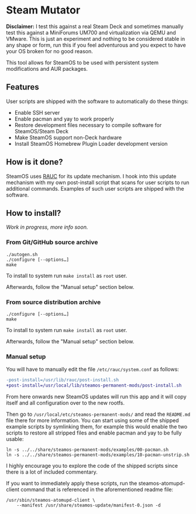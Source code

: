 # Steam Mutator

**Disclaimer:** I test this against a real Steam Deck and sometimes manually
test this against a MiniForums UM700 and virtualization via QEMU and VMware.
This is just an experiment and nothing to be considered stable in any shape or
form, run this if you feel adventurous and you expect to have your OS broken for
no good reason.

This tool allows for SteamOS to be used with persistent system modifications and
AUR packages.

## Features

User scripts are shipped with the software to automatically do these things:

- Enable SSH server
- Enable pacman and yay to work properly
- Restore development files necessary to compile software for SteamOS/Steam Deck
- Make SteamOS support non-Deck hardware
- Install SteamOS Homebrew Plugin Loader development version

## How is it done?

SteamOS uses [RAUC](https://rauc.io) for its update mechanism. I hook into this
update mechanism with my own post-install script that scans for user scripts to
run additional commands. Examples of such user scripts are shipped with the
software.

## How to install?

*Work in progress, more info soon.*

### From Git/GitHub source archive

    ./autogen.sh
    ./configure [--options…]
    make

To install to system run `make install` as `root` user.

Afterwards, follow the "Manual setup" section below.

### From source distribution archive

    ./configure [--options…]
    make

To install to system run `make install` as `root` user.

Afterwards, follow the "Manual setup" section below.

### Manual setup

You will have to manually edit the file `/etc/rauc/system.conf` as follows:

```diff
-post-install=/usr/lib/rauc/post-install.sh
+post-install=/usr/local/lib/steamos-permanent-mods/post-install.sh
```

From here onwards new SteamOS updates will run this app and it will copy itself
and all configuration over to the new rootfs.

Then go to `/usr/local/etc/steamos-permanent-mods/` and read the `README.md`
file there for more information. You can start using some of the shipped example
scripts by symlinking them, for example this would enable the two scripts to
restore all stripped files and enable pacman and yay to be fully usable:

    ln -s ../../share/steamos-permanent-mods/examples/00-pacman.sh
    ln -s ../../share/steamos-permanent-mods/examples/10-pacman-unstrip.sh

I highly encourage you to explore the code of the shipped scripts since there is
a lot of included commentary.

If you want to immediately apply these scripts, run the steamos-atomupd-client
command that is referenced in the aforementioned readme file:

    /usr/sbin/steamos-atomupd-client \
        --manifest /usr/share/steamos-update/manifest-0.json -d
